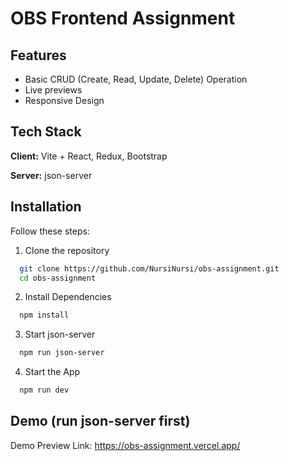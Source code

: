 
# OBS Frontend Assignment


## Features

- Basic CRUD (Create, Read, Update, Delete) Operation
- Live previews
- Responsive Design


## Tech Stack

**Client:** Vite + React, Redux, Bootstrap

**Server:** json-server


## Installation

Follow these steps:

1. Clone the repository
```bash
  git clone https://github.com/NursiNursi/obs-assignment.git
  cd obs-assignment
```
    
2. Install Dependencies
```bash
  npm install
```

3. Start json-server
```bash
  npm run json-server
```

4. Start the App
```bash
  npm run dev
```


## Demo (run json-server first)

Demo Preview Link: https://obs-assignment.vercel.app/
